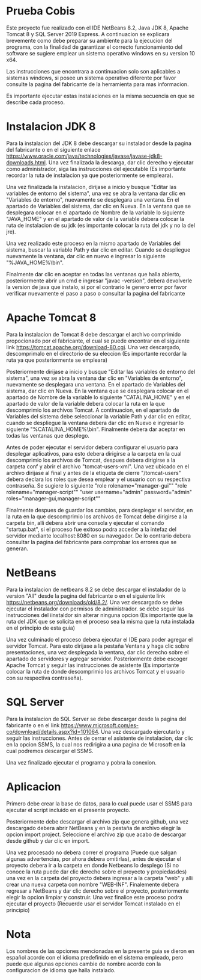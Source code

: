 # Prueba Cobis
Este proyecto fue realizado con el IDE NetBeans 8.2, Java JDK 8, Apache Tomcat 8 y SQL Server 2019 Express. A continuacion se explicara brevemente como debe preparar su ambiente para la ejecucion del programa, con la finalidad de garantizar el correcto funcionamiento del software se sugiere emplear un sistema operativo windows en su version 10 x64.

Las instrucciones que encontrara a continuacion solo son aplicables a sistemas windows, si posee un sistema operativo diferente por favor consulte la pagina del fabricante de la herramienta para mas informacion.

Es importante ejecutar estas instalaciones en la misma secuencia en que se describe cada proceso.
# Instalacion JDK 8
Para la instalacion del JDK 8 debe descargar su instalador desde la pagina del fabricante o en el siguiente enlace https://www.oracle.com/java/technologies/javase/javase-jdk8-downloads.html. Una vez finalizada la descarga, dar clic derecho y ejecutar como administrador, siga las instrucciones del ejecutable (Es importante recordar la ruta de instalacion ya que posteriormente se empleara).

Una vez finalizada la instalacion, dirijase a inicio y busque "Editar las variables de entorno del sistema", una vez se abra la ventana dar clic en "Variables de entorno", nuevamente se desplegara una ventana. En el apartado de Variables del sistema, dar clic en Nueva. En la ventana que se desplegara colocar en el apartado de Nombre de la variable lo siguiente "JAVA_HOME" y en el apartado de valor de la variable debera colocar la ruta de instalacion de su jdk (es importante colocar la ruta del jdk y no la del jre).

Una vez realizado este proceso en la mismo apartado de Variables del sistema, buscar la variable Path y dar clic en editar. Cuando se despliegue nuevamente la ventana, dar clic en nuevo e ingresar lo siguiente "%JAVA_HOME%\bin".

Finalmente dar clic en aceptar en todas las ventanas que halla abierto, posteriormente abrir un cmd e ingresar "javac -version", debera devolverle la version de java que instalo, si por el contrario le genero error por favor verificar nuevamente el paso a paso o consultar la pagina del fabricante 

# Apache Tomcat 8
Para la instalacion de Tomcat 8 debe descargar el archivo comprimido propocionado por el fabricante, el cual se puede encontrar en el siguiente link https://tomcat.apache.org/download-80.cgi. Una vez descargado, descomprimalo en el directorio de su eleccion (Es importante recordar la ruta ya que posteriormente se empleara)

Posteriormente dirijase a inicio y busque "Editar las variables de entorno del sistema", una vez se abra la ventana dar clic en "Variables de entorno", nuevamente se desplegara una ventana. En el apartado de Variables del sistema, dar clic en Nueva. En la ventana que se desplegara colocar en el apartado de Nombre de la variable lo siguiente "CATALINA_HOME" y en el apartado de valor de la variable debera colocar la ruta en la que descomprimio los archivos Tomcat. A continuacion, en el apartado de Variables del sistema debe seleccionar la variable Path y dar clic en editar, cuando se despliegue la ventana debera dar clic en Nuevo e ingresar lo siguiente "%CATALINA_HOME%\bin". Finalmente debera dar aceptar en todas las ventanas que desplego.

Antes de poder ejecutar el servidor debera configurar el usuario para desplegar aplicativos, para esto debera dirigirse a la carpeta en la cual descomprimio los archivos de Tomcat, despues debera dirigirse a la carpeta conf y abrir el archivo "tomcat-users-xml". Una vez ubicado en el archivo dirijase al final y antes de la etiqueta de cierre "/tomcat-users" debera declara los roles que desea emplear y el usuario con su respectiva contraseña.
Se sugiere lo siguiente "role rolename="manager-gui"" "role rolename="manager-script"" "user username="admin" password="admin" roles="manager-gui,manager-script""

Finalmente despues de guardar los cambios, para desplegar el servidor, en la ruta en la que descomprimio los archivos de Tomcat debe dirigirse a la carpeta bin, alli debera abrir una consola y ejecutar el comando "startup.bat", si el proceso fue exitoso podra acceder a la intefaz del servidor mediante localhost:8080 en su navegador. De lo contrario debera consultar la pagina del fabricante para comprobar los errores que se generan.

# NetBeans

Para la instalacion de netbeans 8.2 se debe descargar el instalador de la version "All" desde la pagina del fabricante o en el siguiente link https://netbeans.org/downloads/old/8.2/. Una vez descargado se debe ejecutar el instalador con permisos de administrador. se debe seguir las instrucciones del iinstaldor sin alterar ninguna opcion (Es importante que la ruta del JDK que se solicita en el proceso sea la misma que la ruta instalada en el principio de esta guia)

Una vez culminado el proceso debera ejecutar el IDE para poder agregar el servidor Tomcat. Para esto dirijase a la pestaña Ventana y haga clic sobre presentaciones, una vez desplegada la ventana, dar clic derecho sobre el apartado de servidores y agregar servidor. Posteriormente debe escoger Apache Tomcat y seguir las instrucciones de asistente (Es importante colocar la ruta de donde descomprimio los archivos Tomcat y el usuario con su respectiva contraseña).

# SQL Server

Para la instalacion de SQL Server se debe descargar desde la pagina del fabricante o en el link https://www.microsoft.com/es-co/download/details.aspx?id=101064. Una vez descargado ejercutarlo y seguir las instrucciones. Antes de cerrar el asistente de instalacion, dar clic en la opcion SSMS, la cual nos redirigira a una pagina de Microsoft en la cual podremos descargar el SSMS.

Una vez finalizado ejecutar el programa y pobra la conexion.

# Aplicacion

Primero debe crear la base de datos, para lo cual puede usar el SSMS para ejecutar el script incluido en el presente proyecto.

Posteriormente debe descargar el archivo zip que genera github, una vez descargado debera abrir NetBeans y en la pestaña de archivo elegir la opcion import project. Seleccione el archivo zip que acabo de descargar desde github y dar clic en import.

Una vez procesado no debera correr el programa (Puede que salgan algunas advertencias, por ahora debera omitirlas), antes de ejecutar el proyecto debera ir a la carpeta en donde Netbeans lo desplego (Si no conoce la ruta puede dar clic derecho sobre el proyecto y propiedasdes) una vez en la carpeta del proyecto debera ingresar a la carpeta "web" y alli crear una nueva carpeta con nombre "WEB-INF".
Finalemente debera regresar a NetBeans y dar clic derecho sobre el proyecto, posteriormente elegir la opcion limpiar y construir. Una vez finalice este proceso podra ejecutar el proyecto (Recuerde usar el servidor Tomcat instalado en el principio)

# Nota

Los nombres de las opciones mencionadas en la presente guia se dieron en español acorde con el idioma predefinido en el sistema empleado, pero puede que algunas opciones cambie de nombre acorde con la configuracion de idioma que halla instalado.


